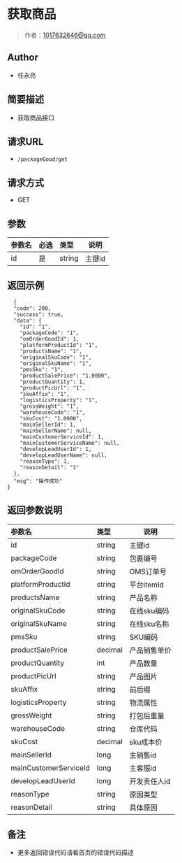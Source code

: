 # 获取商品

> 作者：1017632646@qq.com

## Author

- 任永亮

## 简要描述

- 获取商品接口

## 请求URL
- ` /packageGood/get `
  
## 请求方式
- GET 

## 参数

|参数名|必选|类型|说明|
|:----    |:---|:----- |-----   |
|id |是  |string |主键id   |

## 返回示例 

``` 
  {
  "code": 200,
  "success": true,
  "data": {
    "id": "1",
    "packageCode": "1",
    "omOrderGoodId": 1,
    "platformProductId": "1",
    "productsName": "1",
    "originalSkuCode": "1",
    "originalSkuName": "1",
    "pmsSku": "1",
    "productSalePrice": "1.0000",
    "productQuantity": 1,
    "productPicUrl": "1",
    "skuAffix": "1",
    "logisticsProperty": "1",
    "grossWeight": "1",
    "warehouseCode": "1",
    "skuCost": "1.0000",
    "mainSellerId": 1,
    "mainSellerName": null,
    "mainCustomerServiceId": 1,
    "mainCustomerServiceName": null,
    "developLeadUserId": 1,
    "developLeadUserName": null,
    "reasonType": 1,
    "reasonDetail": "1"
  },
  "msg": "操作成功"
}
```

## 返回参数说明 

|参数名|类型|说明|
|:-----  |:-----|-----                           |
|id |string   | 主键id |
|packageCode |string   | 包裹编号 |
|omOrderGoodId |string   | OMS订单号 |
|platformProductId |string   | 平台itemId |
|productsName |string   | 产品名称 |
|originalSkuCode |string   | 在线sku编码 |
|originalSkuName |string   | 在线sku名称 |
|pmsSku |string   | SKU编码 |
|productSalePrice |decimal   | 产品销售单价 |
|productQuantity |int   | 产品数量 |
|productPicUrl |string   | 产品图片 |
|skuAffix |string   | 前后缀 |
|logisticsProperty |string   | 物流属性 |
|grossWeight |string   | 打包后重量 |
|warehouseCode |string   | 仓库代码 |
|skuCost |decimal   | sku成本价 |
|mainSellerId |long   | 主销售id |
|mainCustomerServiceId |long   | 主客服id |
|developLeadUserId |long   | 开发责任人id |
|reasonType |string   | 原因类型 |
|reasonDetail |string   | 具体原因 |

## 备注 

- 更多返回错误代码请看首页的错误代码描述